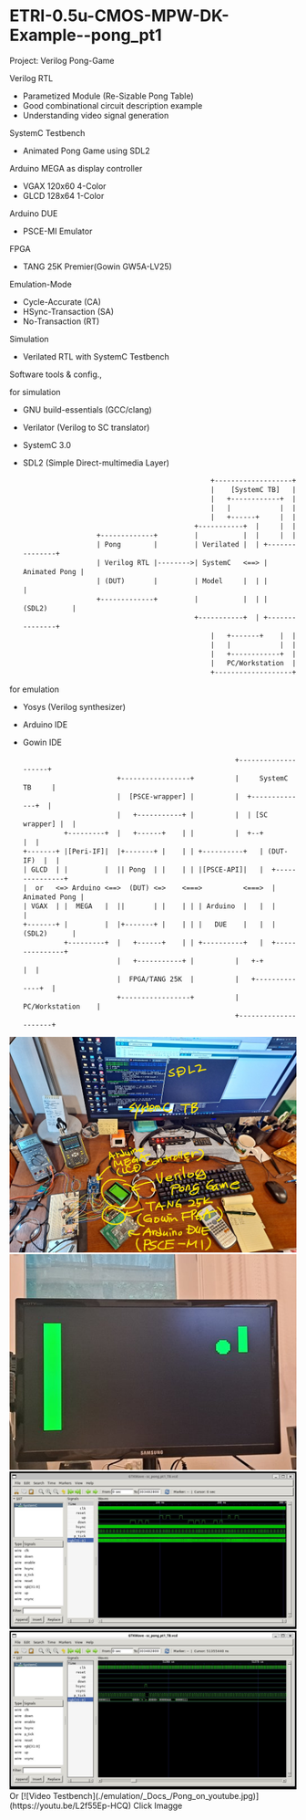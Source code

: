 # ETRI-0.5u-CMOS-MPW-DK-Example--pong_pt1

Project: Verilog Pong-Game

Verilog RTL
- Parametized Module (Re-Sizable Pong Table)
- Good combinational circuit description example
- Understanding video signal generation

SystemC Testbench
- Animated Pong Game using SDL2

Arduino MEGA as display controller
- VGAX 120x60 4-Color
- GLCD 128x64 1-Color

Arduino DUE
- PSCE-MI Emulator

FPGA
- TANG 25K Premier(Gowin GW5A-LV25)

Emulation-Mode
- Cycle-Accurate (CA)
- HSync-Transaction (SA)
- No-Transaction (RT)

Simulation
- Verilated RTL with SystemC Testbench

Software tools & config.,

for simulation
- GNU build-essentials (GCC/clang)
- Verilator (Verilog to SC translator)
- SystemC 3.0
- SDL2 (Simple Direct-multimedia Layer)

                                                    +-------------------+
                                                    |    [SystemC TB]   |
                                                    |   +------------+  |
                                                    |   |            |  |
                                                    |   +------+     |  |
                                                +-----------+  |     |  |
                        +-------------+         |           |  |     |  |
                        | Pong        |         | Verilated |  | +---------------+
                        | Verilog RTL |-------->| SystemC   <==> | Animated Pong |
                        | (DUT)       |         | Model     |  | |               |
                        +-------------+         |           |  | |   (SDL2)      |
                                                +-----------+  | +---------------+
                                                    |   +-------+    |  |
                                                    |   |            |  |
                                                    |   +------------+  |
                                                    |   PC/Workstation  |
                                                    +-------------------+

for emulation
- Yosys (Verilog synthesizer)
- Arduino IDE
- Gowin IDE
  
                                                          +--------------------+
                             +-----------------+          |     SystemC TB     |
                             |  [PSCE-wrapper] |          |  +--------------+  |
                             |   +-----------+ |          |  | [SC wrapper] |  |
                +---------+  |   +------+    | |          |  +--+           |  |
      +-------+ |[Peri-IF]|  |+-------+ |    | | +----------+   | (DUT-IF)  |  |
      | GLCD  | |         |  || Pong  | |    | | |[PSCE-API]|   |  +---------------+
      |  or   <=> Arduino <==>  (DUT) <=>    <===>          <===>  | Animated Pong |
      | VGAX  | |  MEGA   |  ||       | |    | | | Arduino  |   |  |               |
      +-------+ |         |  |+-------+ |    | | |   DUE    |   |  |   (SDL2)      |
                +---------+  |   +------+    | | +----------+   |  +---------------+
                             |   +-----------+ |          |   +-+            |  |
                             |  FPGA/TANG 25K  |          |   +--------------+  |
                             +-----------------+          |   PC/Workstation    |
                                                          +---------------------+


<img src="./emulation/_Docs_/Desk_Shot.jpg">
</br>
<img src="./emulation/_Docs_/Pong_on_VGAX.jpg">
</br>
<img src="./emulation/_Docs_/pong_sim_vcd_1.jpg">
</br>
<img src="./emulation/_Docs_/pong_sim_vcd_2.jpg">
</br>
Or
[![Video Testbench](./emulation/_Docs_/Pong_on_youtube.jpg)](https://youtu.be/L2f55Ep-HCQ)
Click Imagge





